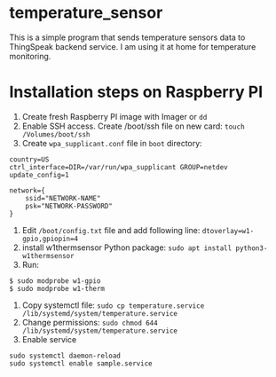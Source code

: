 # temperature_sensor

This is a simple program that sends temperature sensors data to ThingSpeak backend service. I am using it at home for temperature monitoring.

# Installation steps on Raspberry PI
1. Create fresh Raspberry PI image with Imager or `dd`
1. Enable SSH access. Create /boot/ssh file on new card: `touch /Volumes/boot/ssh`
1. Create `wpa_supplicant.conf` file in `boot` directory:
```
country=US
ctrl_interface=DIR=/var/run/wpa_supplicant GROUP=netdev
update_config=1

network={
    ssid="NETWORK-NAME"
    psk="NETWORK-PASSWORD"
}
```
1. Edit `/boot/config.txt` file and add following line:
`dtoverlay=w1-gpio,gpiopin=4`
1. install w1thermsensor Python package: `sudo apt install python3-w1thermsensor`
1. Run: 
```
$ sudo modprobe w1-gpio
$ sudo modprobe w1-therm
```
1. Copy systemctl file: `sudo cp temperature.service /lib/systemd/system/temperature.service`
1. Change permissions: `sudo chmod 644 /lib/systemd/system/temperature.service`
1. Enable service
```
sudo systemctl daemon-reload
sudo systemctl enable sample.service
```
